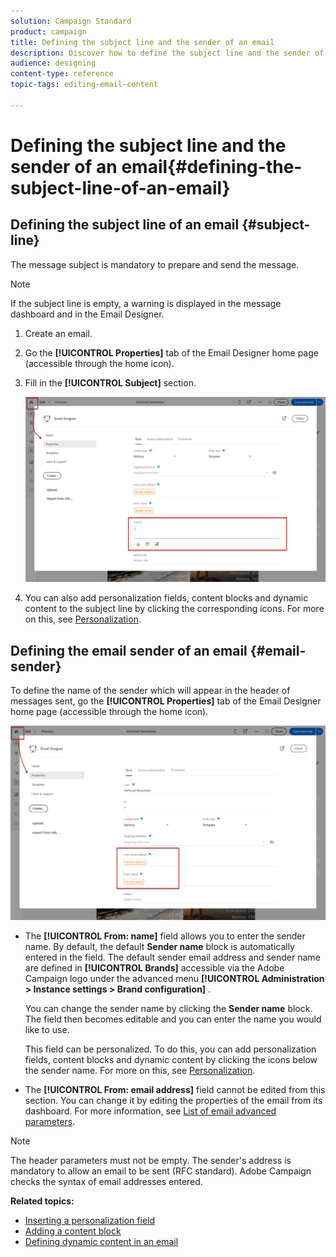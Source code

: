 ```yaml
---
solution: Campaign Standard
product: campaign
title: Defining the subject line and the sender of an email
description: Discover how to define the subject line and the sender of an email in the Email Designer.
audience: designing
content-type: reference
topic-tags: editing-email-content

---
```


# Defining the subject line and the sender of an email{#defining-the-subject-line-of-an-email}

## Defining the subject line of an email {#subject-line}

The message subject is mandatory to prepare and send the message.

>[!NOTE]
>
>If the subject line is empty, a warning is displayed in the message dashboard and in the Email Designer.

1. Create an email.
1. Go the **[!UICONTROL Properties]** tab of the Email Designer home page (accessible through the home icon).
1. Fill in the **[!UICONTROL Subject]** section.

    ![](assets/email_designer_subject.png)

1. You can also add personalization fields, content blocks and dynamic content to the subject line by clicking the corresponding icons. For more on this, see [Personalization](../../designing/using/personalization.md).

## Defining the email sender of an email {#email-sender}

To define the name of the sender which will appear in the header of messages sent, go the **[!UICONTROL Properties]** tab of the Email Designer home page (accessible through the home icon).

![](assets/delivery_content_edition16.png)

* The **[!UICONTROL From: name]** field allows you to enter the sender name. By default, the default **Sender name** block is automatically entered in the field. The default sender email address and sender name are  defined in **[!UICONTROL Brands]** accessible via the Adobe Campaign logo under the advanced menu **[!UICONTROL Administration > Instance settings > Brand configuration]** .

  You can change the sender name by clicking the **Sender name** block. The field then becomes editable and you can enter the name you would like to use.

  This field can be personalized. To do this, you can add personalization fields, content blocks and dynamic content by clicking the icons below the sender name. For more on this, see [Personalization](../../designing/using/personalization.md).

* The **[!UICONTROL From: email address]** field cannot be edited from this section. You can change it by editing the properties of the email from its dashboard. For more information, see [List of email advanced parameters](../../administration/using/configuring-email-channel.md#advanced-parameters).

>[!NOTE]
>
>The header parameters must not be empty. The sender's address is mandatory to allow an email to be sent (RFC standard). Adobe Campaign checks the syntax of email addresses entered.

**Related topics:**

* [Inserting a personalization field](../../designing/using/personalization.md#inserting-a-personalization-field)
* [Adding a content block](../../designing/using/personalization.md#adding-a-content-block)
* [Defining dynamic content in an email](../../designing/using/personalization.md#defining-dynamic-content-in-an-email)
